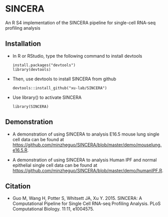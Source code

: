 # SINCERA

An R S4 implementation of the SINCERA pipeline for single-cell RNA-seq profiling analysis


## Installation

* In R or RStudio, type the following command to install devtools
  
  ```
  install.packages("devtools")
  library(devtools)
  ```
  
* Then, use devtools to install SINCERA from github
  
  ```
  devtools::install_github("xu-lab/SINCERA")
  ```

* Use library() to activate SINCERA

  ```
  library(SINCERA)
  ```

## Demonstration

* A demonstration of using SINCERA to analysis E16.5 mouse lung single cell data can be found at https://github.com/minzheguo/SINCERA/blob/master/demo/mouselung.e16.5.R. 
 
* A demonstration of using SINCERA to analysis Human IPF and normal epithelial single cell data can be found at https://github.com/minzheguo/SINCERA/blob/master/demo/humanIPF.R. 


## Citation


* Guo M, Wang H, Potter S, Whitsett JA, Xu Y. 2015. SINCERA: A Computational Pipeline for Single Cell RNA-seq Profiling Analysis. PLoS Computational Biology. 11:11, e1004575.













